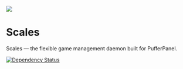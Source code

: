![](http://i.imgur.com/fLutaQ1.png)

# Scales
Scales — the flexible game management daemon built for PufferPanel.

[![Dependency Status](https://david-dm.org/PufferPanel/Scales.svg?style=flat-square)](https://david-dm.org/PufferPanel/Scales)
